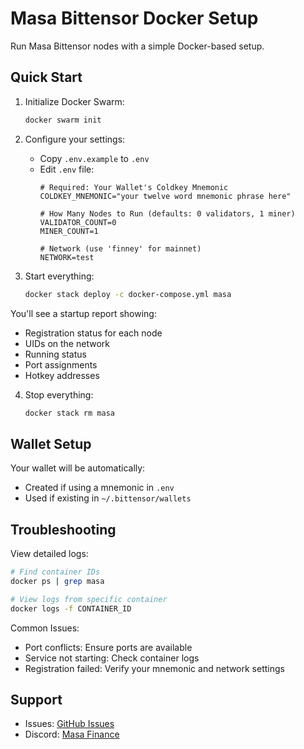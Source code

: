 # Masa Bittensor Docker Setup

Run Masa Bittensor nodes with a simple Docker-based setup.

## Quick Start

1. Initialize Docker Swarm:
   ```bash
   docker swarm init
   ```

2. Configure your settings:
   - Copy `.env.example` to `.env`
   - Edit `.env` file:
     ```
     # Required: Your Wallet's Coldkey Mnemonic
     COLDKEY_MNEMONIC="your twelve word mnemonic phrase here"
     
     # How Many Nodes to Run (defaults: 0 validators, 1 miner)
     VALIDATOR_COUNT=0
     MINER_COUNT=1
     
     # Network (use 'finney' for mainnet)
     NETWORK=test
     ```

3. Start everything:
   ```bash
   docker stack deploy -c docker-compose.yml masa
   ```

You'll see a startup report showing:
- Registration status for each node
- UIDs on the network
- Running status
- Port assignments
- Hotkey addresses

4. Stop everything:
   ```bash
   docker stack rm masa
   ```

## Wallet Setup

Your wallet will be automatically:
- Created if using a mnemonic in `.env`
- Used if existing in `~/.bittensor/wallets`

## Troubleshooting

View detailed logs:
```bash
# Find container IDs
docker ps | grep masa

# View logs from specific container
docker logs -f CONTAINER_ID
```

Common Issues:
- Port conflicts: Ensure ports are available
- Service not starting: Check container logs
- Registration failed: Verify your mnemonic and network settings

## Support

- Issues: [GitHub Issues](https://github.com/masa-finance/masa-bittensor/issues)
- Discord: [Masa Finance](https://discord.gg/masafinance) 